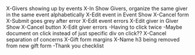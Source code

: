 X-Givers showing up by events
X-In Show Givers, organize the same giver in the same event alphabetically
X-Edit event in Event Show
  X-Cancel form
  X-Submit goes grey after error
X-Edit event errors
X-Edit giver in Giver Show
  X-Cancel button
X-Edit giver errors
-Having to click twice
  -Maybe document on click instead of just specific div on click??
X-Cancel separation of concerns
X-Gift form margins
X-Name h3 being removed from new gift form
-Thank you checklist
